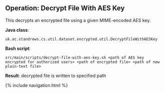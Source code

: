 ## Operation: Decrypt File With AES Key

This decrypts an encrypted file using a given MIME-encoded AES key.

**Java class**:
 
    uk.ac.standrews.cs.util.dataset.encrypted.util.DecryptFileWithAESKey
 
**Bash script**:
 
    src/main/scripts/decrypt-file-with-aes-key.sh <path of AES key encrypted for authorized users> <path of encrypted file> <path of new plain-text file>

**Result**: decrypted file is written to specified path

{% include navigation.html %}
